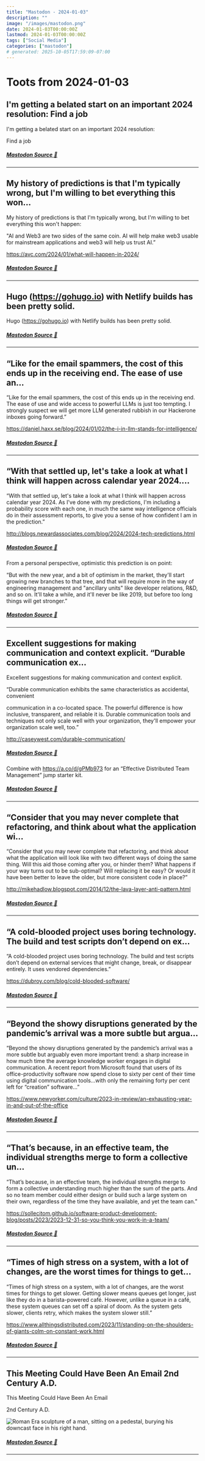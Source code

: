 ```yaml
---
title: "Mastodon - 2024-01-03"
description: ""
image: "/images/mastodon.png"
date: 2024-01-03T00:00:00Z
lastmod: 2024-01-03T00:00:00Z
tags: ["Social Media"]
categories: ["mastodon"]
# generated: 2025-10-05T17:59:09-07:00
---
```


# Toots from 2024-01-03

## I'm getting a belated start on an important 2024 resolution:  Find a job

I'm getting a belated start on an important 2024 resolution:

Find a job

##### [Mastodon Source 🐘](https://hachyderm.io/@mweagle/111694187882214586)

---

## My history of predictions is that I'm typically wrong, but I'm willing to bet everything this won...

My history of predictions is that I'm typically wrong, but I'm willing to bet everything this won't happen:

"AI and Web3 are two sides of the same coin. AI will help make web3 usable for mainstream applications and web3 will help us trust AI.”

<https://avc.com/2024/01/what-will-happen-in-2024/>

##### [Mastodon Source 🐘](https://hachyderm.io/@mweagle/111693924388371130)

---

## Hugo (<https://gohugo.io>) with Netlify builds  has been pretty solid.

Hugo (<https://gohugo.io>) with Netlify builds  has been pretty solid.

##### [Mastodon Source 🐘](https://hachyderm.io/@mweagle/111693683493247915)

---

## “Like for the email spammers, the cost of this ends up in the receiving end. The ease of use an...

“Like for the email spammers, the cost of this ends up in the receiving end. The ease of use and wide access to powerful LLMs is just too tempting. I strongly suspect we will get more LLM generated rubbish in our Hackerone inboxes going forward.”

<https://daniel.haxx.se/blog/2024/01/02/the-i-in-llm-stands-for-intelligence/>

##### [Mastodon Source 🐘](https://hachyderm.io/@mweagle/111690345066772316)

---

## “With that settled up, let's take a look at what I think will happen across calendar year 2024....

“With that settled up, let's take a look at what I think will happen across calendar year 2024. As I've done with my predictions, I'm including a probability score with each one, in much the same way intelligence officials do in their assessment reports, to give you a sense of how confident I am in the prediction.”

<http://blogs.newardassociates.com/blog/2024/2024-tech-predictions.html>

##### [Mastodon Source 🐘](https://hachyderm.io/@mweagle/111690276797982702)

From a personal perspective, optimistic this prediction is on point:

“But with the new year, and a bit of optimism in the market, they'll start growing new branches to that tree, and that will require more in the way of engineering management and "ancillary units" like developer relations, R&D, and so on. It'll take a while, and it'll never be like 2019, but before too long things will get stronger.”

##### [Mastodon Source 🐘](https://hachyderm.io/@mweagle/111690283362327661)

---

## Excellent suggestions for making communication and context explicit.  “Durable communication ex...

Excellent suggestions for making communication and context explicit.

“Durable communication exhibits the same characteristics as accidental, convenient

communication in a co-located space. The powerful difference is how inclusive, transparent, and reliable it is. Durable communication tools and techniques not only scale well with your organization, they'll empower your organization scale well, too.”

<http://caseywest.com/durable-communication/>

##### [Mastodon Source 🐘](https://hachyderm.io/@mweagle/111690176391474783)

Combine with <https://a.co/d/gPMb973> for an “Effective Distributed Team Management” jump starter kit.

##### [Mastodon Source 🐘](https://hachyderm.io/@mweagle/111690191938243669)

---

## “Consider that you may never complete that refactoring, and think about what the application wi...

“Consider that you may never complete that refactoring, and think about what the application will look like with two different ways of doing the same thing. Will this aid those coming after you, or hinder them? What happens if your way turns out to be sub-optimal? Will replacing it be easy? Or would it have been better to leave the older, but more consistent code in place?”

<http://mikehadlow.blogspot.com/2014/12/the-lava-layer-anti-pattern.html>

##### [Mastodon Source 🐘](https://hachyderm.io/@mweagle/111690121123656650)

---

## “A cold-blooded project uses boring technology. The build and test scripts don’t depend on ex...

“A cold-blooded project uses boring technology. The build and test scripts don’t depend on external services that might change, break, or disappear entirely. It uses vendored dependencies.”

<https://dubroy.com/blog/cold-blooded-software/>

##### [Mastodon Source 🐘](https://hachyderm.io/@mweagle/111690092377662895)

---

## “Beyond the showy disruptions generated by the pandemic’s arrival was a more subtle but argua...

“Beyond the showy disruptions generated by the pandemic’s arrival was a more subtle but arguably even more important trend: a sharp increase in how much time the average knowledge worker engages in digital communication. A recent report from Microsoft found that users of its office-productivity software now spend close to sixty per cent of their time using digital communication tools…with only the remaining forty per cent left for “creation” software...”

<https://www.newyorker.com/culture/2023-in-review/an-exhausting-year-in-and-out-of-the-office>

##### [Mastodon Source 🐘](https://hachyderm.io/@mweagle/111690077883451774)

---

## “That’s because, in an effective team, the individual strengths merge to form a collective un...

“That’s because, in an effective team, the individual strengths merge to form a collective understanding much higher than the sum of the parts. And so no team member could either design or build such a large system on their own, regardless of the time they have available, and yet the team can.”

<https://sollecitom.github.io/software-product-development-blog/posts/2023/2023-12-31-so-you-think-you-work-in-a-team/>

##### [Mastodon Source 🐘](https://hachyderm.io/@mweagle/111690030874178634)

---

## “Times of high stress on a system, with a lot of changes, are the worst times for things to get...

“Times of high stress on a system, with a lot of changes, are the worst times for things to get slower. Getting slower means queues get longer, just like they do in a barista-powered café. However, unlike a queue in a café, these system queues can set off a spiral of doom. As the system gets slower, clients retry, which makes the system slower still.”

<https://www.allthingsdistributed.com/2023/11/standing-on-the-shoulders-of-giants-colm-on-constant-work.html>

##### [Mastodon Source 🐘](https://hachyderm.io/@mweagle/111689986491933335)

---

## This Meeting Could Have Been An Email  2nd Century A.D.

This Meeting Could Have Been An Email

2nd Century A.D.

![Roman Era sculpture of a man, sitting on a pedestal, burying his downcast face in his right hand.](/mastodon/media/7b84a7af42f73b4a.jpeg)

##### [Mastodon Source 🐘](https://hachyderm.io/@mweagle/111689081087119088)

---

